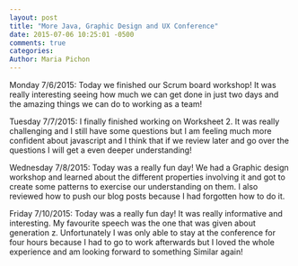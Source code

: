```yaml
---
layout: post
title: "More Java, Graphic Design and UX Conference"
date: 2015-07-06 10:25:01 -0500
comments: true
categories: 
Author: Maria Pichon
---
```

Monday 7/6/2015: Today we finished our Scrum board workshop! It was really interesting seeing how much we can get done in just two days and the amazing things we can do to working as a team!

Tuesday 7/7/2015: I finally finished working on Worksheet 2. It was really challenging and I still have some questions but I am feeling much more confident about javascript and I think that if we review later and go over the questions I will get a even deeper understanding!

Wednesday 7/8/2015: Today was a really fun day! We had a Graphic design workshop and learned about the different properties involving it and got to create some patterns to exercise our understanding on them. I also reviewed how to push our blog posts because I had forgotten how to do it.

Friday 7/10/2015: Today was a really fun day! It was really informative and interesting. My favourite speech was the one that was given about generation z. Unfortunately I was only able to stay at the conference for four hours because I had to go to work afterwards but I loved the whole experience and am looking forward to something Similar again!